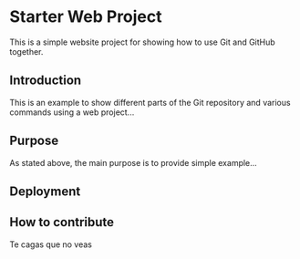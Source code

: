 # Starter Web Project

This is a simple website project for showing how to use Git and GitHub together.

## Introduction

This is an example to show different parts of the Git repository and various commands using a web project...

## Purpose

As stated above, the main purpose is to provide simple example...

## Deployment

## How to contribute

Te cagas que no veas